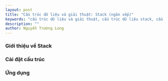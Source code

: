 ```yaml
---
layout: post
title: "Cấu trúc dữ liệu và giải thuật: Stack (ngăn xếp)"
keywords: "cấu trúc dữ liệu và giải thuật, cấu trúc dữ liệu stack, cấu trúc ngăn xếp, stack ngăn xếp"
description: ""
author: Nguyễn Trường Long
---
```


### Giới thiệu về Stack

### Cài đặt cấu trúc

### Ứng dụng
